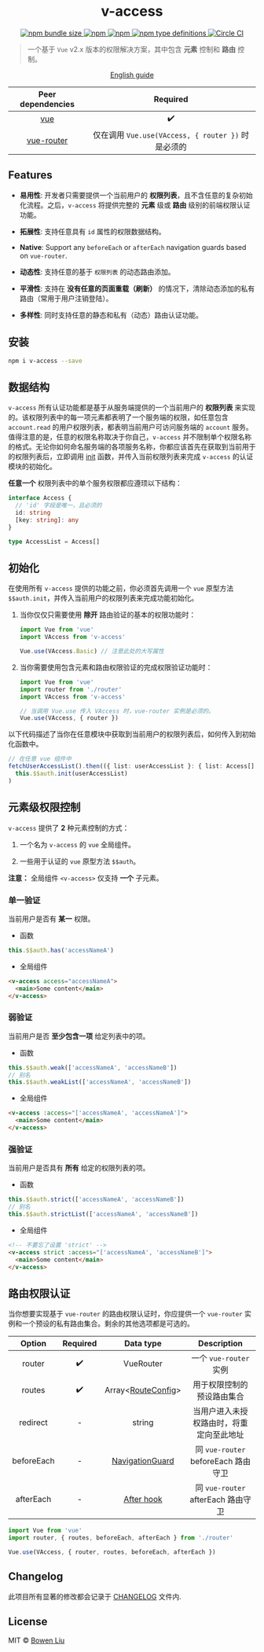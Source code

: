 <h1 align="center">v-access</h1>

<p align="center">
  <a href="https://www.npmjs.com/package/v-access">
    <img alt="npm bundle size" src="https://img.shields.io/bundlephobia/minzip/v-access?logo=webpack&style=flat-square">
  </a>
  <a href="https://www.npmjs.com/package/v-access">
    <img alt="npm" src="https://img.shields.io/npm/dt/v-access?logo=Vue.js&style=flat-square">
  </a>
  <a href="https://www.npmjs.com/package/v-access">
    <img alt="npm" src="https://img.shields.io/npm/v/v-access?logo=npm&style=flat-square">
  </a>
  <a href="https://www.npmjs.com/package/v-access">
    <img alt="npm type definitions" src="https://img.shields.io/npm/types/v-access?logo=typescript&style=flat-square">
  </a>
  <a href="https://circleci.com/gh/lbwa/v-access">
    <img alt="Circle CI" src="https://circleci.com/gh/lbwa/v-access.svg?style=svg">
  </a>
</p>

> 一个基于 `Vue` v2.x 版本的权限解决方案，其中包含 **元素** 控制和 **路由** 控制。

<p align="center">
  <a href="./README.md">English guide</a>
</p>

|                   Peer dependencies                    |                      Required                      |
| :----------------------------------------------------: | :------------------------------------------------: |
|        [vue](https://www.npmjs.com/package/vue)        |                         ✔️                         |
| [vue-router](https://www.npmjs.com/package/vue-router) | 仅在调用 `Vue.use(VAccess, { router })` 时是必须的 |

## Features

- **易用性**: 开发者只需要提供一个当前用户的 **权限列表**，且不含任意的复杂初始化流程。之后，`v-access` 将提供完整的 **元素** 级或 **路由** 级别的前端权限认证功能。

- **拓展性**: 支持任意具有 `id` 属性的权限数据结构。

- **Native**: Support any `beforeEach` or `afterEach` navigation guards based on `vue-router`.

- **动态性**: 支持任意的基于 `权限列表` 的动态路由添加。

- **平滑性**: 支持在 **没有任意的页面重载（刷新）** 的情况下，清除动态添加的私有路由（常用于用户注销登陆）。

- **多样性**: 同时支持任意的静态和私有（动态）路由认证功能。

## 安装

```bash
npm i v-access --save
```

## 数据结构

`v-access` 所有认证功能都是基于从服务端提供的一个当前用户的 **权限列表** 来实现的。该权限列表中的每一项元素都表明了一个服务端的权限，如任意包含 `account.read` 的用户权限列表，都表明当前用户可访问服务端的 `account` 服务。值得注意的是，任意的权限名称取决于你自己，`v-access` 并不限制单个权限名称的格式。无论你如何命名服务端的各项服务名称，你都应该首先在获取到当前用于的权限列表后，立即调用 [init](#initialization) 函数，并传入当前权限列表来完成 `v-access` 的认证模块的初始化。

**任意一个** 权限列表中的单个服务权限都应遵顼以下结构：

```ts
interface Access {
  // 'id' 字段是唯一，且必须的
  id: string
  [key: string]: any
}

type AccessList = Access[]
```

## 初始化

在使用所有 `v-access` 提供的功能之前，你必须首先调用一个 `vue` 原型方法 `$$auth.init`，并传入当前用户的权限列表来完成功能初始化。

1.  当你仅仅只需要使用 **除开** 路由验证的基本的权限功能时：

    ```ts
    import Vue from 'vue'
    import VAccess from 'v-access'

    Vue.use(VAccess.Basic) // 注意此处的大写属性
    ```

2.  当你需要使用包含元素和路由权限验证的完成权限验证功能时：

    ```ts
    import Vue from 'vue'
    import router from './router'
    import VAccess from 'v-access'

    // 当调用 Vue.use 传入 VAccess 时，vue-router 实例是必须的。
    Vue.use(VAccess, { router })
    ```

以下代码描述了当你在任意模块中获取到当前用户的权限列表后，如何传入到初始化函数中。

```ts
// 在任意 vue 组件中
fetchUserAccessList().then(({ list: userAccessList }: { list: Access[] }) =>
  this.$$auth.init(userAccessList)
)
```

## 元素级权限控制

`v-access` 提供了 **2** 种元素控制的方式：

1. 一个名为 `v-access` 的 `vue` 全局组件。

1. 一些用于认证的 `vue` 原型方法 `$$auth`。

**注意：** 全局组件 `<v-access>` 仅支持 **一个** 子元素。

### 单一验证

当前用户是否有 **某一** 权限。

- 函数

```ts
this.$$auth.has('accessNameA')
```

- 全局组件

```html
<v-access access="accessNameA">
  <main>Some content</main>
</v-access>
```

### 弱验证

当前用户是否 **至少包含一项** 给定列表中的项。

- 函数

```ts
this.$$auth.weak(['accessNameA', 'accessNameB'])
// 别名
this.$$auth.weakList(['accessNameA', 'accessNameB'])
```

- 全局组件

```html
<v-access :access="['accessNameA', 'accessNameA']">
  <main>Some content</main>
</v-access>
```

### 强验证

当前用户是否具有 **所有** 给定的权限列表的项。

- 函数

```ts
this.$$auth.strict(['accessNameA', 'accessNameB'])
// 别名
this.$$auth.strictList(['accessNameA', 'accessNameB'])
```

- 全局组件

```html
<!-- 不要忘了设置 'strict' -->
<v-access strict :access="['accessNameA', 'accessNameB']">
  <main>Some content</main>
</v-access>
```

## 路由权限认证

当你想要实现基于 `vue-router` 的路由权限认证时，你应提供一个 `vue-router` 实例和一个预设的私有路由集合。剩余的其他选项都是可选的。

|   Option   | Required |              Data type              |               Description                |
| :--------: | :------: | :---------------------------------: | :--------------------------------------: |
|   router   |    ✔️    |              VueRouter              |          一个 `vue-router` 实例          |
|   routes   |    ✔️    | Array<[RouteConfig][route-config]>  |        用于权限控制的预设路由集合        |
|  redirect  |    -     |               string                | 当用户进入未授权路由时，将重定向至此地址 |
| beforeEach |    -     | [NavigationGuard][navigation-guard] |   同 `vue-router` beforeEach 路由守卫    |
| afterEach  |    -     |      [After hook][after-hook]       |    同 `vue-router` afterEach 路由守卫    |

[route-config]: https://router.vuejs.org/api/#routes
[navigation-guard]: https://router.vuejs.org/guide/advanced/navigation-guards.html#global-before-guards
[after-hook]: https://router.vuejs.org/guide/advanced/navigation-guards.html#global-after-hooks

```ts
import Vue from 'vue'
import router, { routes, beforeEach, afterEach } from './router'

Vue.use(VAccess, { router, routes, beforeEach, afterEach })
```

## Changelog

此项目所有显著的修改都会记录于 [CHANGELOG](./CHANGELOG.md) 文件内.

## License

MIT © [Bowen Liu](https://github.com/lbwa)
